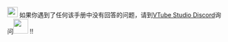 <img src="https://raw.githubusercontent.com/wiki/DenchiSoft/VTubeStudio/img/kspDoki.png" width="24" /> 如果你遇到了任何该手册中没有回答的问题，请到[VTube Studio Discord](https://discord.gg/VTubeStudio)询问<a href="https://discord.gg/VTubeStudio"><img src="https://raw.githubusercontent.com/wiki/DenchiSoft/VTubeStudio/img/discord_logo_new.png" width="34" /></a> !!